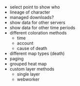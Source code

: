 - select point to show who
- lineage of character
- managed downloads?
- show data for other servers
- show data for other time periods
- different coloration methods
  - time
  - account
  - cause of death
- different map types (death)
- paging
- grouped heat map
- custom layer methods
  - single layer
  - webworker
